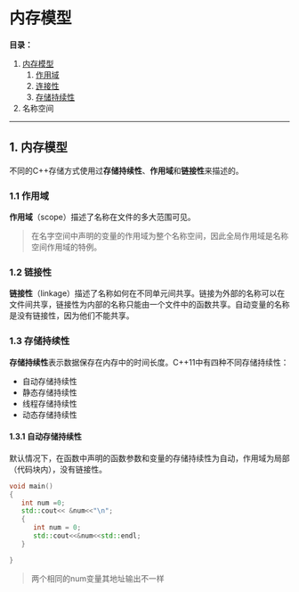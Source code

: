 # 内存模型

**目录：**
1. [内存模型](#mem)
   1. [作用域](#scope)
   2. [连接性](#linkage)
   3. [存储持续性](#continuable)
2. 名称空间

--------------

<a id="mem"></a>
## 1. 内存模型
不同的C++存储方式使用过**存储持续性**、**作用域**和**链接性**来描述的。

<a id="scope"></a>
### 1.1 作用域 
**作用域**（scope）描述了名称在文件的多大范围可见。  
> 在名字空间中声明的变量的作用域为整个名称空间，因此全局作用域是名称空间作用域的特例。


<a id="linkage"></a>
### 1.2 链接性 
**链接性**（linkage）描述了名称如何在不同单元间共享。链接为外部的名称可以在文件间共享，链接性为内部的名称只能由一个文件中的函数共享。自动变量的名称是没有链接性，因为他们不能共享。

<a id="continuable"></a>
### 1.3 存储持续性
**存储持续性**表示数据保存在内存中的时间长度。C++11中有四种不同存储持续性：
- 自动存储持续性
- 静态存储持续性
- 线程存储持续性
- 动态存储持续性
#### 1.3.1 自动存储持续性
默认情况下，在函数中声明的函数参数和变量的存储持续性为自动，作用域为局部（代码块内），没有链接性。
``` C++
void main()
{
   int num =0;
   std::cout<< &num<<"\n";
   {
      int num = 0;
      std::cout<<&num<<std::endl;
   }

}

```
> 两个相同的num变量其地址输出不一样
